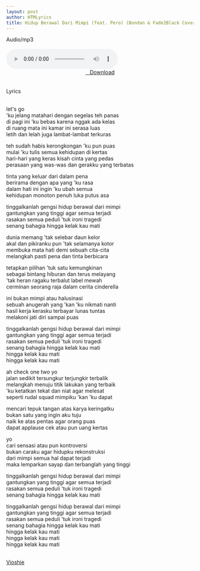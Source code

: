 ```yaml
---
layout: post
author: HTMLyrics
title: Hidup Berawal Dari Mimpi (feat. Pero) (Bondan & Fade2Black Cover) - Vioshie
---
```


<div class="htl">Audio/mp3</div><br />

<audio class='js-player' style="--plyr-color-main: #212121;" controls>
<source src="https://drive.google.com/uc?authuser=0&id=11qmT0DVrutPkjec080ymlMBIULqPW_9p&export=download" type="audio/mp3">
</audio><br />

<center>
<a href="/download/hidupberawaldarimimpi-featpero-bondanandfade2blackcover-vioshie" class="hbt"><i class="fa fa-chevron-down" aria-hidden="true"></i>&nbsp; &nbsp;Download</a>
</center><br />
<br />

<div class="htl">Lyrics</div><br />

let's go<br />
'ku jelang matahari dengan segelas teh panas<br />
di pagi ini 'ku bebas karena nggak ada kelas<br />
di ruang mata ini kamar ini serasa luas<br />
letih dan lelah juga lambat-lambat terkuras<br />

teh sudah habis kerongkongan 'ku pun puas<br />
mulai 'ku tulis semua kehidupan di kertas<br />
hari-hari yang keras kisah cinta yang pedas<br />
perasaan yang was-was dan gerakku yang terbatas<br />

tinta yang keluar dari dalam pena<br />
berirama dengan apa yang 'ku rasa<br />
dalam hati ini ingin 'ku ubah semua<br />
kehidupan monoton penuh luka putus asa<br />

tinggalkanlah gengsi hidup berawal dari mimpi<br />
gantungkan yang tinggi agar semua terjadi<br />
rasakan semua peduli 'tuk ironi tragedi<br />
senang bahagia hingga kelak kau mati<br />

dunia memang 'tak selebar daun kelor<br />
akal dan pikiranku pun 'tak selamanya kotor<br />
membuka mata hati demi sebuah cita-cita<br />
melangkah pasti pena dan tinta berbicara<br />

tetapkan pilihan 'tuk satu kemungkinan<br />
sebagai bintang hiburan dan terus melayang<br />
'tak heran ragaku terbalut label mewah<br />
cerminan seorang raja dalam cerita cinderella<br />

ini bukan mimpi atau halusinasi<br />
sebuah anugerah yang 'kan 'ku nikmati nanti<br />
hasil kerja kerasku terbayar lunas tuntas<br />
melakoni jati diri sampai puas<br />

tinggalkanlah gengsi hidup berawal dari mimpi<br />
gantungkan yang tinggi agar semua terjadi<br />
rasakan semua peduli 'tuk ironi tragedi<br />
senang bahagia hingga kelak kau mati<br />
hingga kelak kau mati<br />
hingga kelak kau mati<br />

ah check one two yo<br />
jalan sedikit tersungkur terjungkir terbalik<br />
melangkah menuju titik lakukan yang terbaik<br />
'ku ketatkan tekat dan niat agar melesat<br />
seperti rudal squad mimpiku 'kan 'ku dapat<br />

mencari tepuk tangan atas karya keringatku<br />
bukan satu yang ingin aku tuju<br />
naik ke atas pentas agar orang puas<br />
dapat applause cek atau pun uang kertas<br />

yo<br />
cari sensasi atau pun kontroversi<br />
bukan caraku agar hidupku rekonstruksi<br />
dari mimpi semua hal dapat terjadi<br />
maka lemparkan sayap dan terbanglah yang tinggi<br />

tinggalkanlah gengsi hidup berawal dari mimpi<br />
gantungkan yang tinggi agar semua terjadi<br />
rasakan semua peduli 'tuk ironi tragedi<br />
senang bahagia hingga kelak kau mati<br />

tinggalkanlah gengsi hidup berawal dari mimpi<br />
gantungkan yang tinggi agar semua terjadi<br />
rasakan semua peduli 'tuk ironi tragedi<br />
senang bahagia hingga kelak kau mati<br />
hingga kelak kau mati<br />
hingga kelak kau mati<br />
hingga kelak kau mati<br />
<br />

<i class="fa fa-hashtag" aria-hidden="true"></i>
<a href="/artist/vioshie">Vioshie</a>
